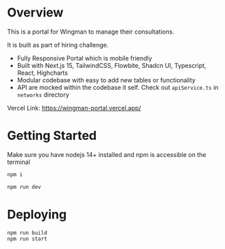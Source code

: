 # Overview

This is a portal for Wingman to manage their consultations.

It is built as part of hiring challenge.

- Fully Responsive Portal which is mobile friendly
- Built with Next.js 15, TailwindCSS, Flowbite, Shadcn UI, Typescript, React, Highcharts
- Modular codebase with easy to add new tables or functionality
- API are mocked within the codebase it self.
  Check out `apiService.ts` in `networks` directory

Vercel Link: https://wingman-portal.vercel.app/

# Getting Started

Make sure you have nodejs 14+ installed and npm is accessible on the terminal

```bash
npm i
```

```bash
npm run dev
```

# Deploying

```bash
npm run build
npm run start
```
